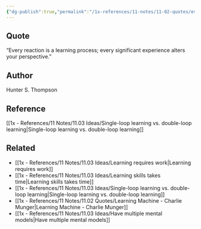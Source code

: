 ```yaml
---
{"dg-publish":true,"permalink":"/1x-references/11-notes/11-02-quotes/every-reaction-is-a-learning-process-every-significant-experience-alters-your-perspective-hunter-s-thompson/","title":"Every reaction is a learning process; every significant experience alters your perspective - Hunter S. Thompson","created":"2024-06-20T13:29:26.101+03:00","updated":"2024-06-20T13:31:07.412+03:00"}
---
```



## Quote
“Every reaction is a learning process; every significant experience alters your perspective.”

## Author
 Hunter S. Thompson

## Reference
[[1x - References/11 Notes/11.03 Ideas/Single-loop learning vs. double-loop learning\|Single-loop learning vs. double-loop learning]]

## Related
- [[1x - References/11 Notes/11.03 Ideas/Learning requires work\|Learning requires work]]
- [[1x - References/11 Notes/11.03 Ideas/Learning skills takes time\|Learning skills takes time]]
- [[1x - References/11 Notes/11.03 Ideas/Single-loop learning vs. double-loop learning\|Single-loop learning vs. double-loop learning]]
- [[1x - References/11 Notes/11.02 Quotes/Learning Machine - Charlie Munger\|Learning Machine - Charlie Munger]]
- [[1x - References/11 Notes/11.03 Ideas/Have multiple mental models\|Have multiple mental models]]